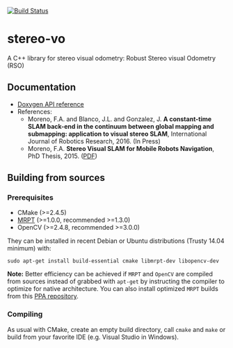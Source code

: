 [![Build Status](https://travis-ci.org/famoreno/stereo-vo.svg?branch=master)](https://travis-ci.org/famoreno/stereo-vo)

# stereo-vo
A C++ library for stereo visual odometry: Robust Stereo visual Odometry (RSO)

## Documentation
* [Doxygen API reference](http://famoreno.github.io/stereo-vo/)
* References:
  * Moreno, F.A. and Blanco, J.L. and Gonzalez, J. **A constant-time SLAM back-end in the continuum between global mapping and submapping: application to visual stereo SLAM**, International Journal of Robotics Research, 2016. (In Press)
  *  Moreno, F.A. **Stereo Visual SLAM for Mobile Robots Navigation**, PhD Thesis, 2015. ([PDF](http://mapir.isa.uma.es/famoreno/papers/thesis/FAMD_thesis.pdf))

## Building from sources

### Prerequisites

* CMake (>=2.4.5)
* [MRPT](https://github.com/MRPT/mrpt) (>=1.0.0, recommended >=1.3.0)
* OpenCV (>=2.4.8, recommended >=3.0.0)

They can be installed in recent Debian or Ubuntu distributions (Trusty 14.04 minimum) with:

    sudo apt-get install build-essential cmake libmrpt-dev libopencv-dev

**Note:** Better efficiency can be achieved if `MRPT` and `OpenCV` are compiled from sources instead of grabbed with `apt-get` by instructing the compiler to optimize for native architecture. You can also install optimized `MRPT` builds from this [PPA repository](http://www.mrpt.org/MRPT_in_GNU/Linux_repositories).

### Compiling

As usual with CMake, create an empty build directory, call `cmake` and `make` or build from your favorite IDE (e.g. Visual Studio in Windows). 



